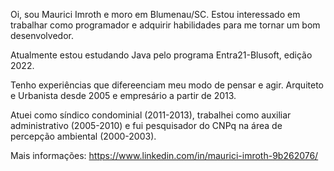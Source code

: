 Oi, sou Maurici Imroth e moro em Blumenau/SC.
Estou interessado em trabalhar como programador e adquirir habilidades para me tornar um bom desenvolvedor.

Atualmente estou estudando Java pelo programa Entra21-Blusoft, edição 2022.

Tenho experiências que difereenciam meu modo de pensar e agir.
Arquiteto e Urbanista desde 2005 e empresário a partir de 2013.

Atuei como síndico condominial (2011-2013), trabalhei como auxiliar administrativo (2005-2010) 
e fui pesquisador do CNPq na área de percepção ambiental (2000-2003).

Mais informações:
https://www.linkedin.com/in/maurici-imroth-9b262076/
